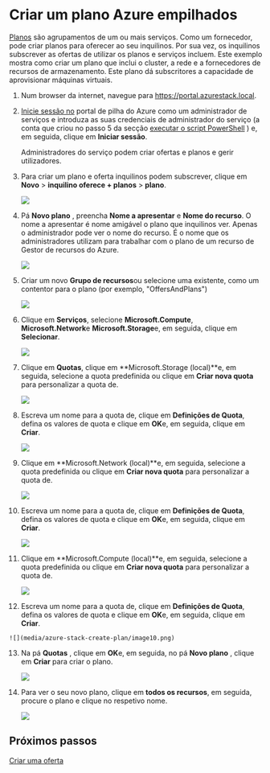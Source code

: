 <properties
    pageTitle="Criar um plano Azure empilhados | Microsoft Azure"
    description="Como administrador do serviço, crie um plano que permite subscritores aprovisionar virtual máquinas."
    services="azure-stack"
    documentationCenter=""
    authors="ErikjeMS"
    manager="byronr"
    editor=""/>

<tags
    ms.service="azure-stack"
    ms.workload="na"
    ms.tgt_pltfrm="na"
    ms.devlang="na"
    ms.topic="get-started-article"
    ms.date="09/26/2016"
    ms.author="erikje"/>

# <a name="create-a-plan-in-azure-stack"></a>Criar um plano Azure empilhados

[Planos](azure-stack-key-features.md#services-plans-offers-and-subscriptions) são agrupamentos de um ou mais serviços. Como um fornecedor, pode criar planos para oferecer ao seu inquilinos. Por sua vez, os inquilinos subscrever as ofertas de utilizar os planos e serviços incluem. Este exemplo mostra como criar um plano que inclui o cluster, a rede e a fornecedores de recursos de armazenamento. Este plano dá subscritores a capacidade de aprovisionar máquinas virtuais.

1.  Num browser da internet, navegue para https://portal.azurestack.local.

2.  [Inicie sessão no](azure-stack-connect-azure-stack.md#log-in-as-a-service-administrator) portal de pilha do Azure como um administrador de serviços e introduza as suas credenciais de administrador do serviço (a conta que criou no passo 5 da secção [executar o script PowerShell](azure-stack-run-powershell-script.md) ) e, em seguida, clique em **Iniciar sessão**.

    Administradores do serviço podem criar ofertas e planos e gerir utilizadores.

3.  Para criar um plano e oferta inquilinos podem subscrever, clique em **Novo** > **inquilino oferece + planos** > **plano**.

    ![](media/azure-stack-create-plan/image01.png)

4.  Pá **Novo plano** , preencha **Nome a apresentar** e **Nome do recurso**. O nome a apresentar é nome amigável o plano que inquilinos ver. Apenas o administrador pode ver o nome do recurso. É o nome que os administradores utilizam para trabalhar com o plano de um recurso de Gestor de recursos do Azure.

    ![](media/azure-stack-create-plan/image02.png)

5.  Criar um novo **Grupo de recursos**ou selecione uma existente, como um contentor para o plano (por exemplo, "OffersAndPlans")

    ![](media/azure-stack-create-plan/image02a.png)

6.  Clique em **Serviços**, selecione **Microsoft.Compute**, **Microsoft.Network**e **Microsoft.Storage**e, em seguida, clique em **Selecionar**.

    ![](media/azure-stack-create-plan/image03.png)

7.  Clique em **Quotas**, clique em **Microsoft.Storage (local)**e, em seguida, selecione a quota predefinida ou clique em **Criar nova quota** para personalizar a quota de.

    ![](media/azure-stack-create-plan/image04.png)

8.  Escreva um nome para a quota de, clique em **Definições de Quota**, defina os valores de quota e clique em **OK**e, em seguida, clique em **Criar**.

    ![](media/azure-stack-create-plan/image06.png)

9. Clique em **Microsoft.Network (local)**e, em seguida, selecione a quota predefinida ou clique em **Criar nova quota** para personalizar a quota de.

    ![](media/azure-stack-create-plan/image07.png)

10. Escreva um nome para a quota de, clique em **Definições de Quota**, defina os valores de quota e clique em **OK**e, em seguida, clique em **Criar**.

    ![](media/azure-stack-create-plan/image08.png)

11. Clique em **Microsoft.Compute (local)**e, em seguida, selecione a quota predefinida ou clique em **Criar nova quota** para personalizar a quota de.

    ![](media/azure-stack-create-plan/image09.png)

12.  Escreva um nome para a quota de, clique em **Definições de Quota**, defina os valores de quota e clique em **OK**e, em seguida, clique em **Criar**.

    ![](media/azure-stack-create-plan/image10.png)

13. Na pá **Quotas** , clique em **OK**e, em seguida, no pá **Novo plano** , clique em **Criar** para criar o plano.

    ![](media/azure-stack-create-plan/image11.png)

14. Para ver o seu novo plano, clique em **todos os recursos**, em seguida, procure o plano e clique no respetivo nome.

    ![](media/azure-stack-create-plan/image12.png)

## <a name="next-steps"></a>Próximos passos

[Criar uma oferta](azure-stack-create-offer.md)
